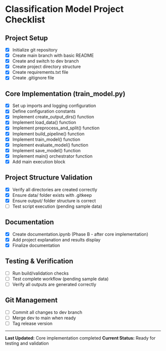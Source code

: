 # Classification Model Project Checklist

## Project Setup
- [x] Initialize git repository
- [x] Create main branch with basic README
- [x] Create and switch to dev branch
- [x] Create project directory structure
- [x] Create requirements.txt file
- [x] Create .gitignore file

## Core Implementation (train_model.py)
- [x] Set up imports and logging configuration
- [x] Define configuration constants
- [x] Implement create_output_dirs() function
- [x] Implement load_data() function
- [x] Implement preprocess_and_split() function
- [x] Implement build_pipeline() function
- [x] Implement train_model() function
- [x] Implement evaluate_model() function
- [x] Implement save_model() function
- [x] Implement main() orchestrator function
- [x] Add main execution block

## Project Structure Validation
- [x] Verify all directories are created correctly
- [x] Ensure data/ folder exists with .gitkeep
- [x] Ensure output/ folder structure is correct
- [ ] Test script execution (pending sample data)

## Documentation
- [x] Create documentation.ipynb (Phase B - after core implementation)
- [x] Add project explanation and results display
- [x] Finalize documentation

## Testing & Verification
- [ ] Run build/validation checks
- [ ] Test complete workflow (pending sample data)
- [ ] Verify all outputs are generated correctly

## Git Management
- [ ] Commit all changes to dev branch
- [ ] Merge dev to main when ready
- [ ] Tag release version

---
**Last Updated:** Core implementation completed
**Current Status:** Ready for testing and validation